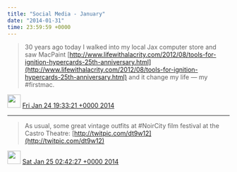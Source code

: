 ```yaml
---    
title: "Social Media - January"
date: "2014-01-31"
time: 23:59:59 +0000
---
```


> 30 years ago today I walked into my local Jax computer store and saw MacPaint [http://www.lifewithalacrity.com/2012/08/tools-for-ignition-hypercards-25th-anniversary.html](http://www.lifewithalacrity.com/2012/08/tools-for-ignition-hypercards-25th-anniversary.html) and it change my life — my #firstmac.

<img src="{{ site.url }}{{ site.baseurl }}/assets/images/media/tweet.ico" width="30" /> [Fri Jan 24 19:33:21 +0000 2014](https://twitter.com/ChristopherA/status/426799903000387584)

----

> As usual, some great vintage outfits at #NoirCity film festival at the Castro Theatre:  [http://twitpic.com/dt9w12](http://twitpic.com/dt9w12)

<img src="{{ site.url }}{{ site.baseurl }}/assets/images/media/tweet.ico" width="30" /> [Sat Jan 25 02:42:27 +0000 2014](https://twitter.com/ChristopherA/status/426907891082072064)